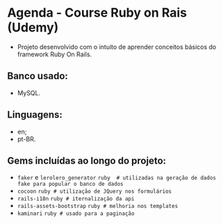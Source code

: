 # Agenda - Course Ruby on Rais (Udemy)

* Projeto desenvolvido com o intuito de aprender conceitos básicos do framework Ruby On Rails.

## Banco usado:
* MySQL.

## Linguagens:
* en;
* pt-BR.

## Gems incluídas ao longo do projeto:
* ``` faker ``` e ``` lerolero_generator ``` ```ruby  # utilizadas na geração de dados fake para popular o banco de dados```
* ``` cocoon ``` ```ruby # utilização de JQuery nos formulários```
* ``` rails-i18n ``` ```ruby # iternalização da api ```
* ``` rails-assets-bootstrap ``` ```ruby # melhoria nos templates ```
* ``` kaminari ``` ```ruby # usado para a paginação```
